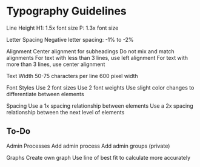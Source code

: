 # Typography Guidelines

Line Height
H1: 1.5x font size
P: 1.3x font size

Letter Spacing
Negative letter spacing: -1% to -2%

Alignment
Center alignment for subheadings
Do not mix and match alignments
For text with less than 3 lines, use left alignment
For text with more than 3 lines, use center alignment

Text Width
50-75 characters per line
600 pixel width

Font Styles
Use 2 font sizes
Use 2 font weights
Use slight color changes to differentiate between elements

Spacing
Use a 1x spacing relationship between elements
Use a 2x spacing relationship between the next level of elements

## To-Do

Admin Processes
Add admin process
Add admin groups (private)

Graphs
Create own graph
Use line of best fit to calculate more accurately
